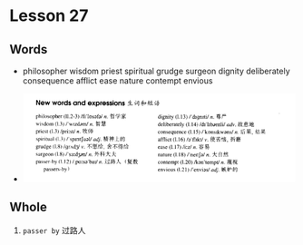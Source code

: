 # Lesson 27

## Words

- philosopher wisdom priest spiritual grudge surgeon dignity deliberately consequence afflict ease nature contempt envious

- ![Words](../../../Images/Part3/03/words-27.png)

## Whole

1. `passer by` 过路人
